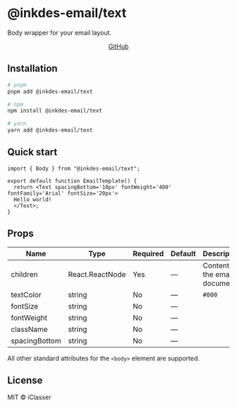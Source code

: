 # @inkdes-email/text

Body wrapper for your email layout.

<div style='text-align:center'>
  <a href='https://github.com/iClasser/inkdes-email-comps'>GitHub<a>
  </hr>
</div>

## Installation

```bash
# pnpm
pnpm add @inkdes-email/text

# npm
npm install @inkdes-email/text

# yarn
yarn add @inkdes-email/text
```

## Quick start

```tsx
import { Body } from "@inkdes-email/text";

export default function EmailTemplate() {
  return <Text spacingBottom='10px' fontWeight='400' fontFamily='Arial' fontSize='20px'>
  Hello world!
  </Text>;
}
```

## Props

| Name     | Type            | Required | Default | Description |
| -------- | --------------- | -------- | ------- | ----------- |
| children | React.ReactNode | Yes      | —       | Content of the email document |
| textColor | string | No      | —       | `#000` |
| fontSize | string | No      | —       |  |
| fontWeight | string | No      | —       |  |
| className | string | No      | —       |  |
| spacingBottom | string | No      | —       |  |

All other standard attributes for the `<body>` element are supported.

## License

MIT © iClasser

